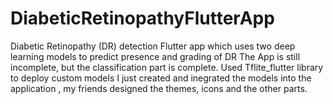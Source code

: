 # DiabeticRetinopathyFlutterApp
Diabetic Retinopathy (DR) detection Flutter app which uses two deep learning models to predict presence and grading of DR
The App is still incomplete, but the classification part is complete.
Used Tflite_flutter library to deploy custom models
I just created and inegrated the models into the application , my friends designed the themes, icons and the other parts.
